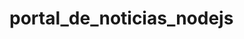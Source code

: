 # portal_de_noticias_nodejs


<!-- https://xd.adobe.com/view/a88b359f-f036-440b-9f1b-3c4bd41a3dbe-fdd8/ -->
